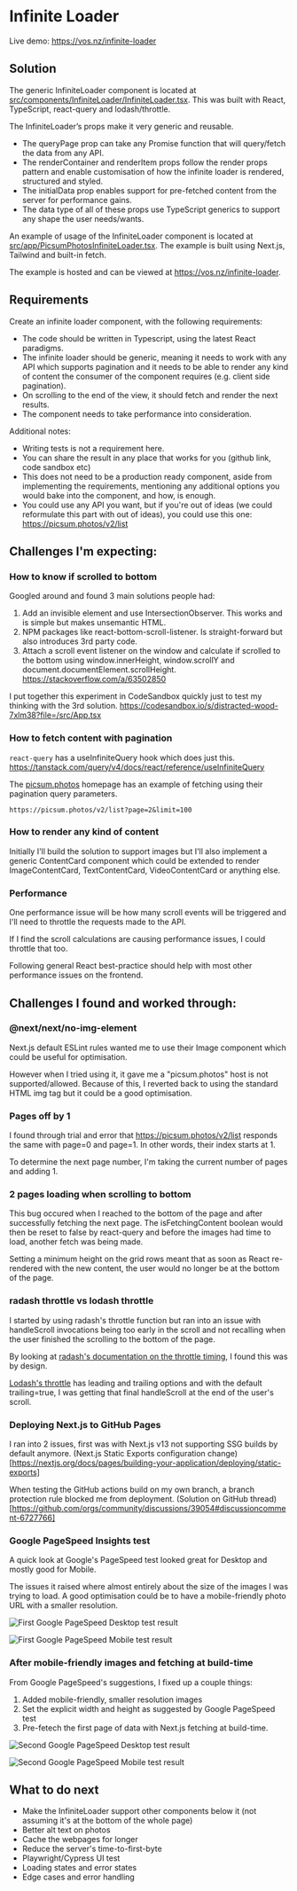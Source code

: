 # Infinite Loader

Live demo: https://vos.nz/infinite-loader

## Solution

The generic InfiniteLoader component is located at [src/components/InfiniteLoader/InfiniteLoader.tsx](https://github.com/justinvos/infinite-loader/blob/main/src/components/InfiniteLoader/InfiniteLoader.tsx).
This was built with React, TypeScript, react-query and lodash/throttle.

The InfiniteLoader’s props make it very generic and reusable.

- The queryPage prop can take any Promise function that will query/fetch the data from any API.
- The renderContainer and renderItem props follow the render props pattern and enable customisation of how the infinite loader is rendered, structured and styled.
- The initialData prop enables support for pre-fetched content from the server for performance gains.
- The data type of all of these props use TypeScript generics to support any shape the user needs/wants.

An example of usage of the InfiniteLoader component is located at [src/app/PicsumPhotosInfiniteLoader.tsx](https://github.com/justinvos/infinite-loader/blob/main/src/app/PicsumPhotosInfiniteLoader.tsx).
The example is built using Next.js, Tailwind and built-in fetch.

The example is hosted and can be viewed at https://vos.nz/infinite-loader.

## Requirements

Create an infinite loader component, with the following requirements:

- The code should be written in Typescript, using the latest React paradigms.
- The infinite loader should be generic, meaning it needs to work with any API which supports pagination and it needs to be able to render any kind of content the consumer of the component requires (e.g. client side pagination).
- On scrolling to the end of the view, it should fetch and render the next results.
- The component needs to take performance into consideration.

Additional notes:

- Writing tests is not a requirement here.
- You can share the result in any place that works for you (github link, code sandbox etc)
- This does not need to be a production ready component, aside from implementing the requirements, mentioning any additional options you would bake into the component, and how, is enough.
- You could use any API you want, but if you're out of ideas (we could reformulate this part with out of ideas), you could use this one: https://picsum.photos/v2/list

## Challenges I'm expecting:

### How to know if scrolled to bottom

Googled around and found 3 main solutions people had:

1. Add an invisible element and use IntersectionObserver. This works and is simple but makes unsemantic HTML.
2. NPM packages like react-bottom-scroll-listener. Is straight-forward but also introduces 3rd party code.
3. Attach a scroll event listener on the window and calculate if scrolled to the bottom using window.innerHeight, window.scrollY and document.documentElement.scrollHeight. https://stackoverflow.com/a/63502850

I put together this experiment in CodeSandbox quickly just to test my thinking with the 3rd solution.
https://codesandbox.io/s/distracted-wood-7xlm38?file=/src/App.tsx

### How to fetch content with pagination

`react-query` has a useInfiniteQuery hook which does just this.
https://tanstack.com/query/v4/docs/react/reference/useInfiniteQuery

The [picsum.photos](https://picsum.photos/) homepage has an example of fetching using their pagination query parameters.

```
https://picsum.photos/v2/list?page=2&limit=100
```

### How to render any kind of content

Initially I'll build the solution to support images but I'll also implement a generic ContentCard component which could be extended to render ImageContentCard, TextContentCard, VideoContentCard or anything else.

### Performance

One performance issue will be how many scroll events will be triggered and I'll need to throttle the requests made to the API.

If I find the scroll calculations are causing performance issues, I could throttle that too.

Following general React best-practice should help with most other performance issues on the frontend.

## Challenges I found and worked through:

### @next/next/no-img-element

Next.js default ESLint rules wanted me to use their Image component which could be useful for optimisation.

However when I tried using it, it gave me a "picsum.photos" host is not supported/allowed.
Because of this, I reverted back to using the standard HTML img tag but it could be a good optimisation.

### Pages off by 1

I found through trial and error that https://picsum.photos/v2/list responds the same with page=0 and page=1. In other words, their index starts at 1.

To determine the next page number, I'm taking the current number of pages and adding 1.

### 2 pages loading when scrolling to bottom

This bug occured when I reached to the bottom of the page and after successfully fetching the next page.
The isFetchingContent boolean would then be reset to false by react-query and before the images had time to load, another fetch was being made.

Setting a minimum height on the grid rows meant that as soon as React re-rendered with the new content, the user would no longer be at the bottom of the page.

### radash throttle vs lodash throttle

I started by using radash's throttle function but ran into an issue with handleScroll invocations being too early in the scroll and not recalling when the user finished the scrolling to the bottom of the page.

By looking at [radash's documentation on the throttle timing](https://radash-docs.vercel.app/docs/curry/throttle#timing), I found this was by design.

[Lodash's throttle](https://radash-docs.vercel.app/docs/curry/throttle#timing) has leading and trailing options and with the default trailing=true, I was getting that final handleScroll at the end of the user's scroll.

### Deploying Next.js to GitHub Pages

I ran into 2 issues, first was with Next.js v13 not supporting SSG builds by default anymore.
(Next.js Static Exports configuration change)[https://nextjs.org/docs/pages/building-your-application/deploying/static-exports]

When testing the GitHub actions build on my own branch, a branch protection rule blocked me from deployment.
(Solution on GitHub thread)[https://github.com/orgs/community/discussions/39054#discussioncomment-6727766]

### Google PageSpeed Insights test

A quick look at Google's PageSpeed test looked great for Desktop and mostly good for Mobile.

The issues it raised where almost entirely about the size of the images I was trying to load. A good optimisation could be to have a mobile-friendly photo URL with a smaller resolution.

![First Google PageSpeed Desktop test result](/readme-images/page-speed-desktop-before.png "Google PageSpeed Desktop test result")

![First Google PageSpeed Mobile test result](/readme-images/page-speed-mobile-before.png "Google PageSpeed Mobile test result")

### After mobile-friendly images and fetching at build-time

From Google PageSpeed's suggestions, I fixed up a couple things:

1. Added mobile-friendly, smaller resolution images
2. Set the explicit width and height as suggested by Google PageSpeed test
3. Pre-fetech the first page of data with Next.js fetching at build-time.

![Second Google PageSpeed Desktop test result](/readme-images/page-speed-desktop-after.png "Google PageSpeed Desktop test result")

![Second Google PageSpeed Mobile test result](/readme-images/page-speed-mobile-after.png "Google PageSpeed Mobile test result")

## What to do next

- Make the InfiniteLoader support other components below it (not assuming it's at the bottom of the whole page)
- Better alt text on photos
- Cache the webpages for longer
- Reduce the server's time-to-first-byte
- Playwright/Cypress UI test
- Loading states and error states
- Edge cases and error handling
